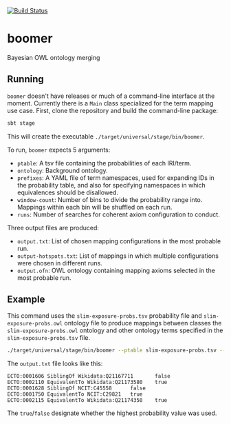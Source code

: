 [![Build Status](https://travis-ci.org/INCATools/boomer.svg?branch=master)](https://travis-ci.org/INCATools/boomer)

# boomer
Bayesian OWL ontology merging

## Running

`boomer` doesn't have releases or much of a command-line interface at the moment. Currently there is a `Main` class specialized for the term mapping use case. First, clone the repository and build the command-line package:

```bash
sbt stage
```
This will create the executable `./target/universal/stage/bin/boomer`.  

To run, `boomer` expects 5 arguments:
- `ptable`: A tsv file containing the probabilities of each IRI/term.
- `ontology`: Background ontology. 
- `prefixes`: A YAML file of term namespaces, used for expanding IDs in the probability table, and also for specifying namespaces in which equivalences should be disallowed.
- `window-count`: Number of bins to divide the probability range into. Mappings within each bin will be shuffled on each run.
- `runs`: Number of searches for coherent axiom configuration to conduct.

Three output files are produced:
- `output.txt`: List of chosen mapping configurations in the most probable run.
- `output-hotspots.txt`: List of mappings in which multiple configurations were chosen in different runs.
- `output.ofn`: OWL ontology containing mapping axioms selected in the most probable run.

## Example
This command uses the `slim-exposure-probs.tsv` probability file and `slim-exposure-probs.owl` ontology file to produce mappings between classes the `slim-exposure-probs.owl` ontology and other ontology terms specified in the `slim-exposure-probs.tsv` file.  

```bash
./target/universal/stage/bin/boomer --ptable slim-exposure-probs.tsv --ontology slim-exposure.owl --window-count 10 --runs 20 --prefixes prefixes.yaml
```

The `output.txt` file looks like this:

```
ECTO:0001606 SiblingOf Wikidata:Q21167711       false
ECTO:0002110 EquivalentTo Wikidata:Q21173580    true
ECTO:0001628 SiblingOf NCIT:C45558      false
ECTO:0001750 EquivalentTo NCIT:C29821   true
ECTO:0002115 EquivalentTo Wikidata:Q21174350    true
```
The `true`/`false` designate whether the highest probability value was used.

